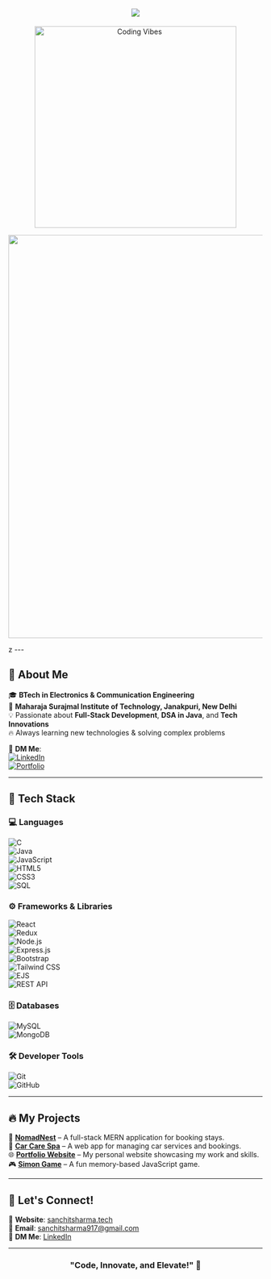 <h1 align="center">
  <img src="https://readme-typing-svg.herokuapp.com?font=Fira+Code&size=30&pause=1000&color=F75C7E&center=true&vCenter=true&width=800&lines=🚀+Welcome+to+My+GitHub+Profile!;💻+MERN+Stack+Developer+%7C+Full-Stack+Engineer;⚡+Building+Scalable+Web+Applications;🚀+Passionate+About+Technology+and+Innovation;🔥+Solving+Real-World+Problems+With+Code;📚+DSA+in+Java+%7C+Competitive+Programming;🎯+Always+Learning+and+Growing!;✨+Let's+Create+Something+Amazing!">
</h1>

<div align="center">
    <img align="center" alt="Coding Vibes" width="400" src="([https://preview.redd.it/n8agw6z2smyb1.gif?width=1920&format=mp4&s=014a8734c8d65fe3b5ef04658714bef6fc97778c])">
</div>
<p align="center">
  <img src="https://i.imgur.com/waxVImv.gif" width="800">
</p>
z
---

## 🌟 About Me  
🎓 **BTech in Electronics & Communication Engineering**  
📍 **Maharaja Surajmal Institute of Technology, Janakpuri, New Delhi**  
💡 Passionate about **Full-Stack Development**, **DSA in Java**, and **Tech Innovations**  
🔥 Always learning new technologies & solving complex problems  

🔗 **DM Me**:  
[![LinkedIn](https://img.shields.io/badge/LinkedIn-Sanchit%20Sharma-blue?style=flat&logo=linkedin)](https://www.linkedin.com/in/sanchit-shrma)   
[![Portfolio](https://img.shields.io/badge/Portfolio-sanchitsharma.tech-FF5733?style=flat&logo=web)](https://www.sanchitsharma.tech)  

---

## 🚀 Tech Stack

### 💻 Languages  
![C](https://img.shields.io/badge/-C-A8B9CC?style=flat-square&logo=c&logoColor=white)  
![Java](https://img.shields.io/badge/-Java-007396?style=flat-square&logo=java&logoColor=white)  
![JavaScript](https://img.shields.io/badge/-JavaScript-F7DF1E?style=flat-square&logo=javascript&logoColor=black)  
![HTML5](https://img.shields.io/badge/-HTML5-E34F26?style=flat-square&logo=html5&logoColor=white)  
![CSS3](https://img.shields.io/badge/-CSS3-1572B6?style=flat-square&logo=css3&logoColor=white)  
![SQL](https://img.shields.io/badge/-SQL-4479A1?style=flat-square&logo=mysql&logoColor=white)  

### ⚙️ Frameworks & Libraries  
![React](https://img.shields.io/badge/-React-61DAFB?style=flat-square&logo=react&logoColor=black)  
![Redux](https://img.shields.io/badge/-Redux-764ABC?style=flat-square&logo=redux&logoColor=white)  
![Node.js](https://img.shields.io/badge/-Node.js-339933?style=flat-square&logo=node.js&logoColor=white)  
![Express.js](https://img.shields.io/badge/-Express.js-000000?style=flat-square&logo=express&logoColor=white)  
![Bootstrap](https://img.shields.io/badge/-Bootstrap-563D7C?style=flat-square&logo=bootstrap&logoColor=white)  
![Tailwind CSS](https://img.shields.io/badge/-TailwindCSS-38B2AC?style=flat-square&logo=tailwind-css&logoColor=white)  
![EJS](https://img.shields.io/badge/-EJS-8A4182?style=flat-square&logo=ejs&logoColor=white)  
![REST API](https://img.shields.io/badge/-REST%20APIs-FF6F61?style=flat-square&logo=api&logoColor=white)  

### 🗄️ Databases  
![MySQL](https://img.shields.io/badge/-MySQL-4479A1?style=flat-square&logo=mysql&logoColor=white)  
![MongoDB](https://img.shields.io/badge/-MongoDB-4EA94B?style=flat-square&logo=mongodb&logoColor=white)  

### 🛠️ Developer Tools  
![Git](https://img.shields.io/badge/-Git-F05032?style=flat-square&logo=git&logoColor=white)  
![GitHub](https://img.shields.io/badge/-GitHub-181717?style=flat-square&logo=github&logoColor=white)  

---

## 🔥 My Projects

💼 **[NomadNest](https://github.com/sanchitsharma/wanderlust)** – A full-stack MERN application for booking stays.   
🚗 **[Car Care Spa](https://github.com/sanchitsharma/car-care-spa)** – A web app for managing car services and bookings.  
🌐 **[Portfolio Website](https://www.sanchitsharma.tech)** – My personal website showcasing my work and skills.  
🎮 **[Simon Game](https://github.com/sanchitsharma/simon-game)** – A fun memory-based JavaScript game.  

---

## 🤝 Let's Connect!
💼 **Website**: [sanchitsharma.tech](https://www.sanchitsharma.tech)  
📧 **Email**: sanchitsharma917@gmail.com  
📱 **DM Me**: [LinkedIn](https://www.linkedin.com/in/sanchit-shrma)  

---

<h3 align="center">"Code, Innovate, and Elevate!" 🚀</h3>

